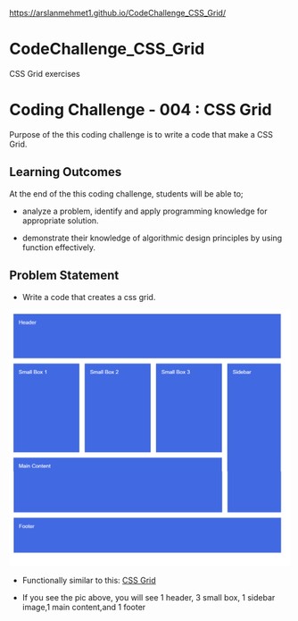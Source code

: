 https://arslanmehmet1.github.io/CodeChallenge_CSS_Grid/

# CodeChallenge_CSS_Grid

CSS Grid exercises

# Coding Challenge - 004 : CSS Grid

Purpose of the this coding challenge is to write a code that make a CSS Grid.

## Learning Outcomes

At the end of the this coding challenge, students will be able to;

- analyze a problem, identify and apply programming knowledge for appropriate solution.

- demonstrate their knowledge of algorithmic design principles by using function effectively.

## Problem Statement

- Write a code that creates a css grid.

![CSS Grid](./css-grid.png)

- Functionally similar to this: [CSS Grid](https://codepen.io/AaronClarusway/full/wvGpaXP)

* If you see the pic above, you will see 1 header, 3 small box, 1 sidebar image,1 main content,and 1 footer
